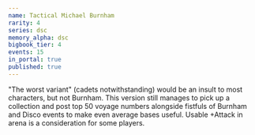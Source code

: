 ```yaml
---
name: Tactical Michael Burnham
rarity: 4
series: dsc
memory_alpha: dsc
bigbook_tier: 4
events: 15
in_portal: true
published: true
---
```


"The worst variant" (cadets notwithstanding) would be an insult to most characters, but not Burnham. This version still manages to pick up a collection and post top 50 voyage numbers alongside fistfuls of Burnham and Disco events to make even average bases useful. Usable +Attack in arena is a consideration for some players.

